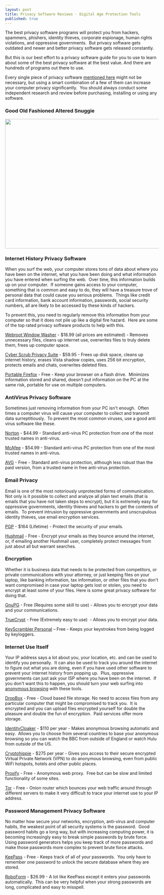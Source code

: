 ```yaml
---
layout: post
title: Privacy Software Reviews - Digital Age Protection Tools
published: true
---
```

<p>The best privacy software programs will protect you from hackers, spammers, phishers, identity thieves, corporate espionage, human rights violations, and oppressive governments.  But privacy software gets outdated and newer and better privacy software gets released constantly.</p>
<p>But this is our best effort to a privacy software guide for you to use to learn about some of the best privacy software at the best value. And there are hundreds of programs out there to use.</p>
<p>Every single piece of privacy software <a title="privacy software" href="http://www.howtovanish.com/privacy-tools-and-resources/privacy-software/" target="_blank">mentioned here</a> might not be necessary, but using a smart combination of a few of them can increase your computer privacy significantly.  You should always conduct some independent research and review before purchasing, installing or using any software.</p>
<h3>Good Old Fashioned Altered Snuggie</h3>
<p><img class="aligncenter" title="internet privacy software" src="{{ site.baseurl }}/images/internet-privacy-at-best.jpg" alt="" width="520" height="424" /></p>
<h3>Internet History Privacy Software</h3>
<p>When you surf the web, your computer stores tons of data about where you have been on the internet, what you have been doing and what information you have entered when surfing the web.  Over time, this information builds up on your computer.  If someone gains access to your computer, something that is common and easy to do, they will have a treasure trove of personal data that could cause you serious problems.  Things like credit card information, bank account information, passwords, social security numbers, all are likely to be accessed by these kinds of hackers.</p>
<p>To prevent this, you need to regularly remove this information from your computer so that it does not pile up like a digital fire hazard.  Here are some of the top rated privacy software products to help with this.</p>
<p><a href="http://www.howtovanish.com/WebRoot" target="_blank">Webroot Window Washer</a> - $18.99 (all prices are estimated) - Removes unnecessary files, cleans up internet use, overwrites files to truly delete them, frees up computer space.</p>
<p><a href="http://affiliates.cyberscrub.com/" target="_blank">Cyber Scrub Privacy Suite</a> - $59.95 - Frees up disk space, cleans up internet history, erases Vista shadow copies, uses 256 bit encryption, protects emails and chats, overwrites deleted files.</p>
<p><a href="http://portableapps.com/apps/internet/firefox_portable" target="_blank">Portable Firefox</a> - Free - Keep your browser on a flash drive.  Minimizes information stored and shared, doesn't put information on the PC at the same risk, portable for use on multiple computers.</p>
<h3>AntiVirus Privacy Software</h3>
<p>Sometimes just removing information from your PC isn't enough.  Often times a computer virus will cause your computer to collect and transmit data surreptitiously.  To prevent the most common viruses, use a good anti virus software like these.</p>
<p><a href="http://www.howtovanish.com/Norton2011" target="_blank">Norton</a> - $44.99 - Standard anti-virus PC protection from one of the most trusted names in anti-virus.</p>
<p><a href="http://www.howtovanish.com/McAfee2011" target="_blank">McAfee</a> - $54.99 - Standard anti-virus PC protection from one of the most trusted names in anti-virus.</p>
<p><a href="http://free.avg.com/us-en/homepage" target="_blank">AVG</a> - Free - Standard anti-virus protection, although less robust than the paid version, from a trusted name in free anti-virus protection.</p>
<h3>Email Privacy</h3>
<p>Email is one of the most notoriously unprotected forms of communication.  Not only is it possible to collect and analyze all plain text emails (that is emails that you have not taken steps to encrypt), but it is extremely easy for oppressive governments, identity thieves and hackers to get the contents of emails.  To prevent intrusion by oppressive governments and unscrupulous identity thieves, use email encryption services.</p>
<p><a href="http://na.store.pgp.com/desktop_email.html" target="_blank">PGP</a> - $164 (Lifetime) - Protect the security of your emails.</p>
<p><a href="http://www.hushmail.com/" target="_blank">Hushmail</a> - Free - Encrypt your emails as they bounce around the internet, or, if emailing another Hushmail user, completely protect messages from just about all but warrant searches.</p>
<h3>Encryption</h3>
<p>Whether it is business data that needs to be protected from competitors, or private communications with your attorney, or just keeping files on your laptop, like banking information, tax information, or other files that you don't want compromised in case your laptop gets lost or stolen, you need to encrypt at least some of your files. Here is some great privacy software for doing that.</p>
<p><a href="http://www.gnupg.org/" target="_blank">GnuPG</a> - Free (Requires some skill to use) - Allows you to encrypt your data and your communications.</p>
<p><a href="http://www.truecrypt.org/downloads" target="_blank">TrueCrypt</a> - Free (Extremely easy to use)  - Allows you to encrypt your data.</p>
<p><a href="http://www.qfxsoftware.com/" target="_blank">KeyScrambler Personal</a> – Free - Keeps your keystrokes from being logged by keyloggers.</p>
<h3>Internet Use Itself</h3>
<p>Your IP address says a lot about you, your location, etc. and can be used to identify you personally.  It can also be used to track you around the internet to figure out what you are doing, even if you have used other software to prevent your internet history from popping up.  Plus, oppressive governments can just ask your ISP where you have been on the internet.  If you don't want this to happen, you should turn your web surfing into <a title="anonymous browsing" href="http://www.howtovanish.com/2009/11/should-i-pay-for-anonymous-web-surfing/" target="_blank">anonymous browsing</a> with these tools.</p>
<p><a href="http://www.howtovanish.com/dropbox" target="_blank">DropBox</a> - Free - Cloud based file storage. No need to access files from any particular computer that might be compromised to track you.  It is encrypted and you can upload files encrypted yourself for double the pleasure and double the fun of encryption.  Paid services offer more storage.</p>
<p><a href="http://www.howtovanish.com/IdentityCloaker" target="_blank">IdentityCloaker</a> - $110 per year - Makes anonymous browsing automatic and easy.  Allows you to choose from several countries to base your anonymous browsing so you can watch the BBC from outside of England or watch Hulu from outside of the US.</p>
<p><a href="https://secure.cryptohippie.com/products.php" target="_blank">Cryptohippie</a> - $275 per year - Gives you access to their secure encrypted Virtual Private Network (VPN) to do anonymous browsing, even from public WiFi hotspots, hotels and other public places.</p>
<p><a href="http://proxify.com/" target="_blank">Proxify</a> - Free - Anonymous web proxy.  Free but can be slow and limited functionality of some sites.</p>
<p><a href="http://www.torproject.org/easy-download.html.en" target="_blank">Tor</a> - Free - Onion router which bounces your web traffic around through different servers to make it very difficult to trace your internet use to your IP address.</p>
<h3>Password Management Privacy Software</h3>
<p>No matter how secure your networks, encryption, anti-virus and computer habits, the weakest point of all security systems is the password.  Good password habits go a long way, but with increasing computing power, it is becoming increasingly easy to break simple passwords by brute force.  Using password generators helps you keep track of more passwords and make those passwords more complex to prevent brute force attacks.</p>
<p><a href="http://keepass.info/" target="_blank">KeePass</a> - Free - Keeps track of all of your passwords.  You only have to remember one password to unlock the secure database where they are stored.</p>
<p><a href="http://www.howtovanish.com/PasswordManager" target="_blank">RoboForm</a> - $26.99 - A lot like KeePass except it enters your passwords automatically.  This can be very helpful when your strong passwords are long, complicated and easy to misspell.</p>
